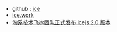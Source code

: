 - github : [ice](https://github.com/alibaba/ice)
- [ice.work](https://ice.work/)
- [淘系技术飞冰团队正式发布 icejs 2.0 版本](https://blog.csdn.net/Taobaojishu/article/details/121551021)
